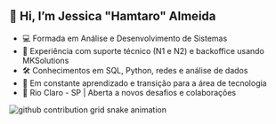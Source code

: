 ##  👋 Hi, I’m Jessica "Hamtaro" Almeida
- 💻 Formada em Análise e Desenvolvimento de Sistemas
- 🔧 Experiência com suporte técnico (N1 e N2) e backoffice usando MKSolutions
- 🛠️ Conhecimentos em SQL, Python, redes e análise de dados
- 🚀 Em constante aprendizado e transição para a área de tecnologia
- 📍 Rio Claro - SP | Aberta a novos desafios e colaborações

<!--Redes Sociais-->
<div>
  
 <picture>
   <source media="(prefers-color-scheme: dark)" srcset="https://raw.githubusercontent.com/YourUser/YourUser/output/github-contribution-grid-snake-dark.svg">
   <source media="(prefers-color-scheme: light)" srcset="https://raw.githubusercontent.com/YourUser/YourUser/output/github-contribution-grid-snake.svg">
   <img alt="github contribution grid snake animation" src="https://raw.githubusercontent.com/YourUser/YourUser/output/github-contribution-grid-snake.svg">
 </picture>
  
</div>
